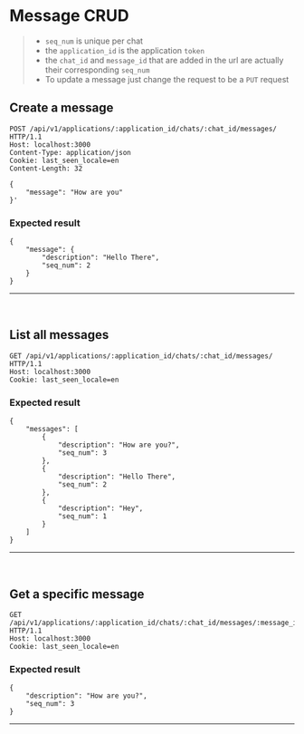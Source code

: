 
# Message CRUD
 > - `seq_num`  is unique per chat   
> - the `application_id` is the application `token` 
 > - the `chat_id` and `message_id` that are added in the url are actually their corresponding `seq_num  ` 
 > - To update a message just change the request to be a `PUT` request 
  
## Create a message

```
POST /api/v1/applications/:application_id/chats/:chat_id/messages/ HTTP/1.1
Host: localhost:3000
Content-Type: application/json
Cookie: last_seen_locale=en
Content-Length: 32

{
    "message": "How are you"
}'
```
### Expected result 
```
{
    "message": {
        "description": "Hello There",
        "seq_num": 2
    }
}
```

---
</br>

## List all messages
```
GET /api/v1/applications/:application_id/chats/:chat_id/messages/ HTTP/1.1
Host: localhost:3000
Cookie: last_seen_locale=en
```
### Expected result 
```
{
    "messages": [
        {
            "description": "How are you?",
            "seq_num": 3
        },
        {
            "description": "Hello There",
            "seq_num": 2
        },
        {
            "description": "Hey",
            "seq_num": 1
        }
    ]
}
```
---
</br>

## Get a specific message

```
GET /api/v1/applications/:application_id/chats/:chat_id/messages/:message_id HTTP/1.1
Host: localhost:3000
Cookie: last_seen_locale=en
```
### Expected result 
```
{
    "description": "How are you?",
    "seq_num": 3
}
```
---